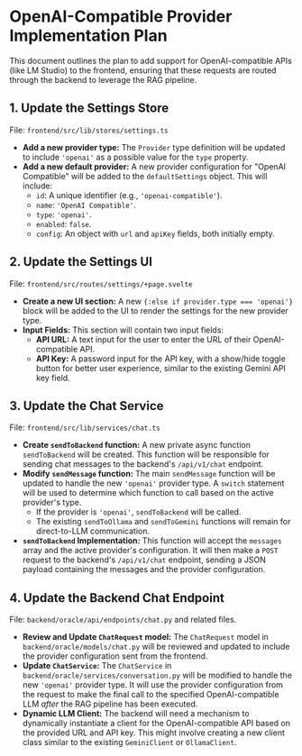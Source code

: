 # OpenAI-Compatible Provider Implementation Plan

This document outlines the plan to add support for OpenAI-compatible APIs (like LM Studio) to the frontend, ensuring that these requests are routed through the backend to leverage the RAG pipeline.

## 1. Update the Settings Store

File: `frontend/src/lib/stores/settings.ts`

- **Add a new provider type:** The `Provider` type definition will be updated to include `'openai'` as a possible value for the `type` property.
- **Add a new default provider:** A new provider configuration for "OpenAI Compatible" will be added to the `defaultSettings` object. This will include:
  - `id`: A unique identifier (e.g., `'openai-compatible'`).
  - `name`: `'OpenAI Compatible'`.
  - `type`: `'openai'`.
  - `enabled`: `false`.
  - `config`: An object with `url` and `apiKey` fields, both initially empty.

## 2. Update the Settings UI

File: `frontend/src/routes/settings/+page.svelte`

- **Create a new UI section:** A new `{:else if provider.type === 'openai'}` block will be added to the UI to render the settings for the new provider type.
- **Input Fields:** This section will contain two input fields:
  - **API URL:** A text input for the user to enter the URL of their OpenAI-compatible API.
  - **API Key:** A password input for the API key, with a show/hide toggle button for better user experience, similar to the existing Gemini API key field.

## 3. Update the Chat Service

File: `frontend/src/lib/services/chat.ts`

- **Create `sendToBackend` function:** A new private async function `sendToBackend` will be created. This function will be responsible for sending chat messages to the backend's `/api/v1/chat` endpoint.
- **Modify `sendMessage` function:** The main `sendMessage` function will be updated to handle the new `'openai'` provider type. A `switch` statement will be used to determine which function to call based on the active provider's type.
  - If the provider is `'openai'`, `sendToBackend` will be called.
  - The existing `sendToOllama` and `sendToGemini` functions will remain for direct-to-LLM communication.
- **`sendToBackend` Implementation:** This function will accept the `messages` array and the active provider's configuration. It will then make a `POST` request to the backend's `/api/v1/chat` endpoint, sending a JSON payload containing the messages and the provider configuration.

## 4. Update the Backend Chat Endpoint

File: `backend/oracle/api/endpoints/chat.py` and related files.

- **Review and Update `ChatRequest` model:** The `ChatRequest` model in `backend/oracle/models/chat.py` will be reviewed and updated to include the provider configuration sent from the frontend.
- **Update `ChatService`:** The `ChatService` in `backend/oracle/services/conversation.py` will be modified to handle the new `'openai'` provider type. It will use the provider configuration from the request to make the final call to the specified OpenAI-compatible LLM *after* the RAG pipeline has been executed.
- **Dynamic LLM Client:** The backend will need a mechanism to dynamically instantiate a client for the OpenAI-compatible API based on the provided URL and API key. This might involve creating a new client class similar to the existing `GeminiClient` or `OllamaClient`.
